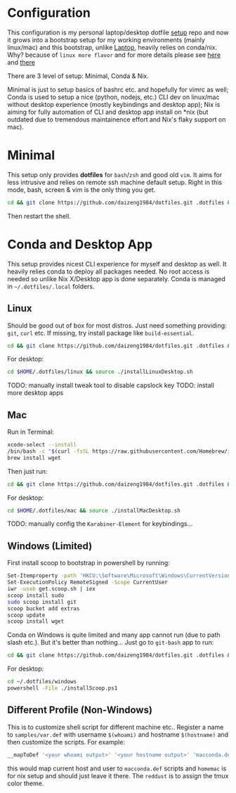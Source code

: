 # Configuration
This configuration is my personal laptop/desktop dotfile [setup](http://blog.smalleycreative.com/tutorials/using-git-and-github-to-manage-your-dotfiles/) repo and now it grows into a bootstrap setup for my working environments (mainly linux/mac) and this bootstrap, unlike [Laptop](https://github.com/thoughtbot/laptop), heavily relies on conda/nix. Why? because of `linux more flavor` and for more details please see [here](https://daizeng1984.github.io/2018-11-18-conda-everything) and [there](https://daizeng1984.github.io/2020-10-24-nix-power)

There are 3 level of setup: Minimal, Conda & Nix.

Minimal is just to setup basics of bashrc etc. and hopefully for vimrc as well; Conda is used to setup a nice (python, nodejs, etc.) CLI dev on linux/mac without desktop experience (mostly keybindings and desktop app); Nix is aiming for fully automation of CLI and desktop app install on \*nix (but outdated due to tremendous maintainence effort and Nix's flaky support on mac).

# Minimal
This setup only provides **dotfiles** for `bash`/`zsh` and good old `vim`. It aims for less intrusive and relies on remote ssh machine default setup. Right in this mode, bash, screen & vim is the only thing you get.
```sh
cd && git clone https://github.com/daizeng1984/dotfiles.git .dotfiles && cd .dotfiles && ./createSymlink.sh
```
Then restart the shell.

# Conda and Desktop App
This setup provides nicest CLI experience for myself and desktop as well. It heavily relies conda to deploy all packages needed. No root access is needed so unlike Nix X/Desktop app is done separately. Conda is managed in `~/.dotfiles/.local` folders. 

## Linux
Should be good out of box for most distros. Just need something providing: `git`, `curl` etc. If missing, try install package like `build-essential`.

```sh
cd && git clone https://github.com/daizeng1984/dotfiles.git .dotfiles && cd .dotfiles && ./createSymlink.sh && source ~/.bashrc && source ./installConda.sh
```

For desktop:
```sh
cd $HOME/.dotfiles/linux && source ./installLinuxDesktop.sh
```

TODO: manually install tweak tool to disable capslock key
TODO: install more desktop apps

## Mac
Run in Terminal:
```sh
xcode-select --install
/bin/bash -c "$(curl -fsSL https://raw.githubusercontent.com/Homebrew/install/master/install.sh)"
brew install wget
```

Then just run:
```sh
cd && git clone https://github.com/daizeng1984/dotfiles.git .dotfiles && cd .dotfiles && ./createSymlink.sh && source ~/.bashrc && source ./installConda.sh
```
For desktop:
```sh
cd $HOME/.dotfiles/mac && source ./installMacDesktop.sh
```
TODO: manually config the `Karabiner-Element` for keybindings...

## Windows (Limited)
First install scoop to bootstrap in powershell by running:
```sh
Set-Itemproperty -path 'HKCU:\Software\Microsoft\Windows\CurrentVersion\Explorer\Advanced' -Name 'HideFileExt' -value 0
Set-ExecutionPolicy RemoteSigned -Scope CurrentUser
iwr -useb get.scoop.sh | iex
scoop install sudo
sudo scoop install git
scoop bucket add extras
scoop update
scoop install wget
```

Conda on Windows is quite limited and many app cannot run (due to path slash etc.). But it's better than nothing...
Just go to `git-bash` app to run:
```sh
cd && git clone https://github.com/daizeng1984/dotfiles.git .dotfiles && cd .dotfiles && ./createSymlink.sh && source ./conda/installMiniconda.sh
```
For desktop:
```sh
cd ~/.dotfiles/windows
powershell -File ./installScoop.ps1
```

## Different Profile (Non-Windows)
This is to customize shell script for different machine etc.. Register a name to `samples/var.def` with username `$(whoami)` and hostname `$(hostname)` and then customize the scripts. For example:
```sh
__mapToDef '<your whoami output>' '<your hostname output>' 'macconda.def' 'homemac' 'reddust'
```
this would map current host and user to `macconda.def` scripts and `homemac` is for nix setup and should just leave it there. The `reddust` is to assign the tmux color theme.



<!---
# Nix (Deprecated, no time to maintain 😢)

This setup relies on Nix which is very powerful. The cost is for now: root permission. On Mac you need to run: `xcode-select --install` first to make sure basic cli e.g. git are available.
```sh
cd && git clone https://github.com/daizeng1984/dotfiles.git .dotfiles && cd .dotfiles && ./createSymlink.sh && source ./installNix.sh
```
Because it's powerful, you don't need to do anything (TODO: kidding not yet :D unless you are in NixOS)

After that, you need to setup *.def files. For example, for mac, go to `var.def` file and put mapping for your `whoami` and `hostname` output:
```sh
__mapToDef '<your whoami output>' '<your hostname output>' 'macnix.def' 'homemac'
```
restart your terminal and run `home-manager switch`

## Linux Desktop
Basically, everything is taken care in home-manager switch if you pick CentOS/gnome or NixOS.

## Mac Desktop
You need to install some outliers that cannot install with Nix (note `brew cask` instead is able to do that though) but it's very necessary and I couldn't find Nix alternative.

For example, karabiner-element.

```.sh
source $HOME/.dotfiles/mac/installMacDesktop.sh
```
--->


